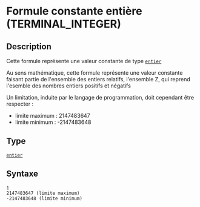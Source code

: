 # Formule constante entière (TERMINAL_INTEGER)
## Description
Cette formule représente une valeur constante de type [`entier`][valeur-de-retour]

Au sens mathématique, cette formule représente une valeur constante faisant partie de l'ensemble des entiers relatifs, l'ensemble Z, qui reprend l'esemble des nombres entiers positifs et négatifs

Un limitation, induite par le langage de programmation, doit cependant être respecter :
- limite maximum : 2147483647
- limite minimum : -2147483648

## Type
[`entier`][valeur-de-retour]

## Syntaxe
    1
    2147483647 (limite maximum)
    -2147483648 (limite minimum)

    
[valeur-de-retour]: lexique.md#valeur-de-retour